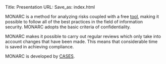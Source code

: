 Title: Presentation
URL:
Save_as: index.html

MONARC is a method for analyzing risks coupled with a free
[tool](https://github.com/monarc-project), making it possible to follow all of
the best practices in the field of information security.
MONARC adopts the basic criteria of confidentiality.

MONARC makes it possible to carry out regular reviews which only take into
account changes that have been made. This means that considerable time is saved
in achieving compliance.

MONARC is developed by [CASES](https://www.cases.lu).

<!-- Example of logo:
![](images/monarc-logo.png){: height="20px" width="20px"} -->
